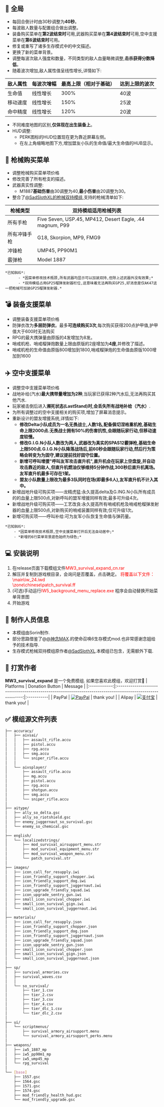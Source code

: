 ## 📖 全局 

-   每回合倒计时由30秒调整为**40秒**。
-   每波敌人数量与配置组合做出调整。
-   装备购买菜单在**第2波结束时**可用,武器购买菜单在**第4波结束时**可用,空中支援菜单在**第6波结束时**可用。
-   修复或重写了诸多生存模式中的中文描述。
-   更换了新的菜单背景。
-   调整每波次敌人强度和数量，不同类型的敌人血量略微调整,**击杀获得分数降低**。
-   随着波次增加,敌人属性值呈线性增长,详情如下:

| 敌人属性   | 每波次增幅 | 最高上限（相对于基础） | 达到上限的波次 |
|------------|------------|------------------------|----------------|
| 生命值     | 线性增长   | 300%                  | 40波           |
| 移动速度   | 线性增长   | 150%                  | 25波           |
| 命中精度   | 线性增长   | 120%                  | 20波           |

- 不同难度地图的区别,**仅体现在出生装备上**。
-   HUD调整:
	- PERK图标的HUD位置现在更为靠近屏幕左侧。
	- 在左上角缩略地图下方,增加盟友小队的生命值/最大生命值的HUB显示。


## 🔫 枪械购买菜单

-   调整枪械购买菜单项价格
-   修改完善了所有枪支的描述。
-   武器真实性调整:
	- M1887**基础伤害**由30调整为40,**最小伤害**由20调整为30。
-   整合了[@SadSlothXL的枪械双持模组](https://github.com/SadSlothXL/IW5-mod_akimbo),支持的枪械清单如下:

| 枪械类型     | 双持模组适用枪械列表                                                                  |
|--------------|-----------------------------------------------------------------------------|
| 所有手枪     | Five Seven, USP.45, MP412, Desert Eagle, .44 magnum, P99                   |
| 所有冲锋手枪 | G18, Skorpion, MP9, FMG9                                                   |
| 冲锋枪       | UMP45, PP90M1                                                              |
| 霰弹枪       | Model 1887                                                                 |
```
*已知BUG*:
	  - *因菜单修改技术瓶颈,所有武器均显示可以加装双持,但除上述武器外没有效果;*
	  - *双持模组占用GP25榴弹发射器栏位,这意味着无法再购买GP25,好消息是仅AK47这一把枪械可加装GP25榴弹发射器.*
```

## 💣 装备支援菜单

-   调整装备支援菜单项价格
-   防弹衣改为**多层防弹衣**。最多**可连续购买3次**,每次购买获得200点护甲值,护甲值大于600时无法购买
- 	RPG的最大携弹量由原版的4发增加为8发。
-   哨戒机枪、哨戒榴弹炮数量上限由原版的2座增加为**4座**,并修改了描述。
-   哨戒机枪的生命值由原版800增加到1800,哨戒榴弹炮的生命值由原版1000增加到1600


## ✈️ 空中支援菜单

- 调整空中支援菜单项价格
- 战地补给(汽水)**最大携带量增加为2种**,当玩家已获得2种汽水后,无法再购买其他汽水.
- 玩家被击倒后进入**濒死状态(LastStand)时,会丢失所有战地补给（汽水）**.
- 为所有调整过的空中支援相关的购买项,增加了屏幕消息提示。
- 重新设计的盟友增援系统,详情如下:
	- **修改Delta小队成员为一名无畏战士,人数1名,配备佩切涅格重机枪,基础生命上限2000点.无畏战士拥有50%的伤害抗性,会跟随玩家行动,但移动速度较慢。**
	- **修改G.I.G.N小队人数改为两人,武器改为真实的SPAS12霰弹枪,基础生命上限500点.G.I.G.N小队降落战场后,前60秒会跟随玩家行动,然后行为策略会转变为为固守,建议提前找好固守位置。**
	- **新增可呼叫增援"呼叫友军攻击直升机",直升机会在玩家上空盘旋,并自动攻击靠近的敌人,但直升机燃油仅够维持5分钟作战,300秒后直升机离场。友军直升机最多可存在1架。**
	- **盟友小队数量上限改为最多3队同时在场(即最多6人),友军直升机不计入其中。**
-   新增战地升级可购买项——龙精虎猛:永久提高delta及G.ING.N小队所有成员的的血量上限500点,对新呼叫的盟军增援同样有效;最多可升级4次。
-   新增战地升级可购买项——工艺改良:永久提高所有哨戒机枪及哨戒枪榴弹发射器的血量上限500点,对新购买的哨戒装置同样有效;仅可升级1次。
-   新增可购买项——呼叫补给:可为友军小队恢复生命值与弹药量。
```
*已知BUG*:
	- *因菜单修改技术瓶颈,空中支援菜单打开后无法自动居中;*
	- *新增的6行菜单背景底色始终为绿色;*
```


## 💻 安装说明

1.  在release页面下载模组文件<span style="color:red">MW3_survival_expand_cn.rar</span>
2.  解压并复制到游戏根目录，会询问是否覆盖，点击确定。
    <span style="color:red">
        将覆盖以下文件：<br>
        \main\iw_24.iwd<br>
        \zone\chinese\patch_survival.ff
    </span>
3.  (可选)手动运行<span style="color:red">IW5_background_menu_replace.exe</span> 程序会自动替换开始菜单背景图
4.  开始游戏


## 📖 制作人员信息
-   本模组由Sorin制作.
-   部分思路借鉴了@[@神念MAX](https://space.bilibili.com/175979296).的使命召唤6生存模式mod.也非常感谢念姐给予的技术指导.
-   生存模式枪械双持模组原作者[@SadSlothXL](https://github.com/SadSlothXL/IW5-mod_akimbo).本模组已包含，无需额外下载.


## 💖 打赏作者

**MW3_survival_expand** 是一个免费模组. 如果您喜欢此模组，欢迎打赏🤩
| Platforms    | Donation Button                                                                                              | Message    |
|:------------:|:------------------------------------------------------------------------------------------------------------:|:-----------|
| PayPal       | [![PayPal](https://www.paypalobjects.com/en_US/i/btn/btn_donate_LG.gif)](https://paypal.me/841603239)        | thank you! |
| Alipay       | [![支付宝](https://codeberg.org/a841603239/MW3_survival_expand/raw/commit/4d1a9d3dd1e61df3eebdbefdf1bca9caad1ab772/donate/donate_paypal.png)](#) | thank you! |


## ✅ 模组源文件列表

```bash
├── accuracy/
│   ├── aivsai/
│   │   ├── assault_rifle.accu
│   │   ├── pistol.accu
│   │   ├── rpg.accu
│   │   ├── smg.accu
│   │   └── sniper_rifle.accu
│   │
│   └── aivsplayer/
│       ├── assault_rifle.accu
│       ├── mg.accu
│       ├── pistol.accu
│       ├── rpg.accu
│       ├── shotgun.accu
│       ├── smg.accu
│       └── sniper_rifle.accu
│
├── aitype/
│   ├── ally_so_delta.gsc
│   ├── ally_so_riotshield.gsc
│   ├── enemy_juggernaut_so_survival.gsc
│   └── enemy_so_chemical.gsc
│
├── english/
│   └── localizedstrings/
│       ├── mod_survival_airsupport_menu.str
│       ├── mod_survival_equipment_menu.str
│       ├── mod_survival_weapon_menu.str
│       └── patch_survival.str
│
├── images/
│   ├── icon_call_for_resupply.iwi
│   ├── icon_friendly_support_chopper.iwi
│   ├── icon_friendly_support_dog.iwi
│   ├── icon_friendly_support_juggernaut.iwi
│   ├── icon_upgrade_friendly_squad.iwi
│   ├── icon_upgrade_sentry_gun.iwi
│   ├── small_icon_survival_chopper.iwi
│   ├── small_icon_survival_gign.iwi
│   └── small_icon_survival_juggernaut.iwi
│
├── materials/
│   ├── icon_call_for_resupply.json
│   ├── icon_friendly_support_chopper.json
│   ├── icon_friendly_support_dog.json
│   ├── icon_friendly_support_juggernaut.json
│   ├── icon_upgrade_friendly_squad.json
│   ├── icon_upgrade_sentry_gun.json
│   ├── small_icon_survival_chopper.json
│   ├── small_icon_survival_gign.json
│   └── small_icon_survival_juggernaut.json
│
├── sp/
│   ├── survival_armories.csv
│   ├── survival_waves.csv
│   │
│   └── so_survival/
│       ├── tier_1.csv
│       ├── tier_2.csv
│       ├── tier_3.csv
│       ├── tier_4.csv
│       ├── tier_dlc_1.csv
│       └── tier_dlc_2.csv
│
├── ui/
│   └── scriptmenus/
│       ├── survival_armory_airsupport.menu
│       └── survival_armory_airsupport_perks.menu
│
├── weapons/
│   ├── iw5_1887_mp
│   ├── iw5_pp90m1_mp
│   ├── iw5_ump45_mp
│   └── rpg_survival
│
└── [base]
    ├── 1557.gsc
    ├── 1564.gsc
    ├── 1571.gsc
    ├── 1574.gsc
    ├── mod_friendly_health_hud.gsc
    └── mod_friendly_upgrade.gsc
```

